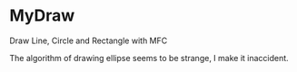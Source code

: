 # MyDraw
Draw Line, Circle and Rectangle with MFC

The algorithm of drawing ellipse seems to be strange, I make it inaccident.
